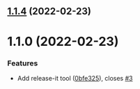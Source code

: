 ## [1.1.4](https://github.com/georgeflug/devready/compare/1.1.0...1.1.4) (2022-02-23)

# 1.1.0 (2022-02-23)


### Features

* Add release-it tool ([0bfe325](https://github.com/georgeflug/devready/commit/0bfe32569b7bb7d9af4d4b9a626f2ae8e89b601a)), closes [#3](https://github.com/georgeflug/devready/issues/3)

